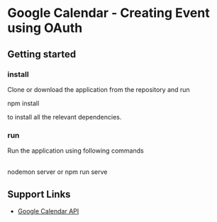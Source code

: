 # Google Calendar - Creating Event using OAuth

## Getting started 

### install 

Clone or download the application from the repository and run<br/>

npm install<br/>

to install all the relevant dependencies.

### run
Run the application using following commands<br/><br/>

nodemon server 
or 
npm run serve 

## Support Links

* [Google Calendar API](https://developers.google.com/calendar/overview)
